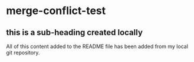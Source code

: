 # merge-conflict-test

## this is a sub-heading created locally

All of this content added to the README file has been added from my local git repository.
